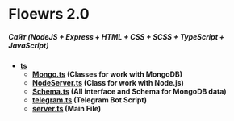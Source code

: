 # Floewrs 2.0
##### Сайт (NodeJS + Express + HTML + CSS + SCSS + TypeScript + JavaScript)
- **[ts](./)**
    - **[Mongo.ts](./Mongo.ts) (Classes for work with MongoDB)**
    - **[NodeServer.ts](./NodeServer.ts) (Class for work with Node.js)**
    - **[Schema.ts](./Schema.ts) (All interface and Schema for MongoDB data)**
    - **[telegram.ts](./telegram.ts) (Telegram Bot Script)**
    - **[server.ts](./server.ts) (Main File)**

 
